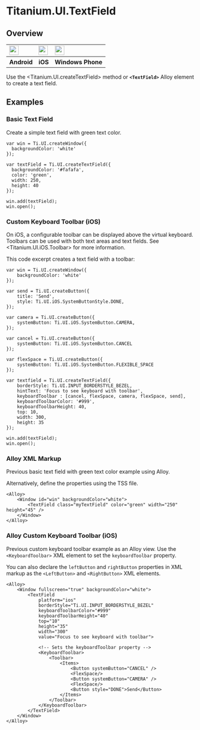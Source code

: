 # Titanium.UI.TextField

<ProxySummary/>

## Overview

<table id="platformComparison">
  <tr>
    <td><img src="images/textfield/textfield_android.png" height="25" /></td>
    <td><img src="images/textfield/textfield_ios.png" height="25" /></td>
    <td><img src="images/textfield/textfield_wp.png" height="25" /></td>
  </tr>
  <tr><th>Android</th><th>iOS</th><th>Windows Phone</th></tr>
</table>

Use the <Titanium.UI.createTextField> method or **`<TextField>`** Alloy element to create a text field.

## Examples

### Basic Text Field

Create a simple text field with green text color.

    var win = Ti.UI.createWindow({
      backgroundColor: 'white'
    });

    var textField = Ti.UI.createTextField({
      backgroundColor: '#fafafa',
      color: 'green',
      width: 250, 
      height: 40
    });

    win.add(textField);
    win.open();

### Custom Keyboard Toolbar (iOS)

On iOS, a configurable toolbar can be displayed above the virtual keyboard.
Toolbars can be used with both text areas and text fields. See <Titanium.UI.iOS.Toolbar>
for more information.

This code excerpt creates a text field with a toolbar:

    var win = Ti.UI.createWindow({
        backgroundColor: 'white'
    });

    var send = Ti.UI.createButton({
        title: 'Send',
        style: Ti.UI.iOS.SystemButtonStyle.DONE,
    });

    var camera = Ti.UI.createButton({
        systemButton: Ti.UI.iOS.SystemButton.CAMERA,
    });

    var cancel = Ti.UI.createButton({
        systemButton: Ti.UI.iOS.SystemButton.CANCEL
    });

    var flexSpace = Ti.UI.createButton({
        systemButton: Ti.UI.iOS.SystemButton.FLEXIBLE_SPACE
    });

    var textfield = Ti.UI.createTextField({
        borderStyle: Ti.UI.INPUT_BORDERSTYLE_BEZEL,
        hintText: 'Focus to see keyboard with toolbar',
        keyboardToolbar : [cancel, flexSpace, camera, flexSpace, send],
        keyboardToolbarColor: '#999',
        keyboardToolbarHeight: 40,
        top: 10,
        width: 300, 
        height: 35
    });

    win.add(textField);
    win.open();

### Alloy XML Markup

Previous basic text field with green text color example using Alloy.

Alternatively, define the properties using the TSS file.

    <Alloy>
        <Window id="win" backgroundColor="white">
            <TextField class="myTextField" color="green" width="250" height="45" />
        </Window>
    </Alloy>

### Alloy Custom Keyboard Toolbar (iOS)

Previous custom keyboard toolbar example as an Alloy view.  Use the `<KeyboardToolbar>` XML
element to set the `keyboardToolbar` property.

You can also declare the `leftButton` and `rightButton` properties in XML markup as the
`<LeftButton>` and `<RightButton>` XML elements.

    <Alloy>
        <Window fullscreen="true" backgroundColor="white">
            <TextField
                platform="ios"
                borderStyle="Ti.UI.INPUT_BORDERSTYLE_BEZEL"
                keyboardToolbarColor="#999" 
                keyboardToolbarHeight="40"
                top="10" 
                height="35" 
                width="300"
                value="Focus to see keyboard with toolbar">

                <!-- Sets the keyboardToolbar property -->
                <KeyboardToolbar>
                    <Toolbar>
                        <Items>
                            <Button systemButton="CANCEL" />
                            <FlexSpace/>
                            <Button systemButton="CAMERA" />
                            <FlexSpace/>
                            <Button style="DONE">Send</Button>
                        </Items>
                    </Toolbar>
                </KeyboardToolbar>
            </TextField>
        </Window>
    </Alloy>

<ApiDocs/>
